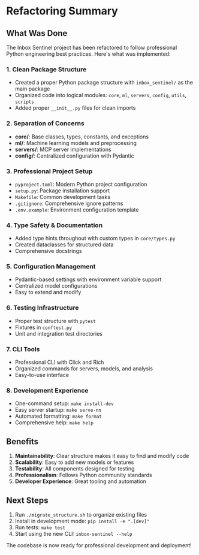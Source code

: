 # Refactoring Summary

## What Was Done

The Inbox Sentinel project has been refactored to follow professional Python engineering best practices. Here's what was implemented:

### 1. **Clean Package Structure**
- Created a proper Python package structure with `inbox_sentinel/` as the main package
- Organized code into logical modules: `core`, `ml`, `servers`, `config`, `utils`, `scripts`
- Added proper `__init__.py` files for clean imports

### 2. **Separation of Concerns**
- **core/**: Base classes, types, constants, and exceptions
- **ml/**: Machine learning models and preprocessing
- **servers/**: MCP server implementations
- **config/**: Centralized configuration with Pydantic

### 3. **Professional Project Setup**
- `pyproject.toml`: Modern Python project configuration
- `setup.py`: Package installation support
- `Makefile`: Common development tasks
- `.gitignore`: Comprehensive ignore patterns
- `.env.example`: Environment configuration template

### 4. **Type Safety & Documentation**
- Added type hints throughout with custom types in `core/types.py`
- Created dataclasses for structured data
- Comprehensive docstrings

### 5. **Configuration Management**
- Pydantic-based settings with environment variable support
- Centralized model configurations
- Easy to extend and modify

### 6. **Testing Infrastructure**
- Proper test structure with `pytest`
- Fixtures in `conftest.py`
- Unit and integration test directories

### 7. **CLI Tools**
- Professional CLI with Click and Rich
- Organized commands for servers, models, and analysis
- Easy-to-use interface

### 8. **Development Experience**
- One-command setup: `make install-dev`
- Easy server startup: `make serve-nn`
- Automated formatting: `make format`
- Comprehensive help: `make help`

## Benefits

1. **Maintainability**: Clear structure makes it easy to find and modify code
2. **Scalability**: Easy to add new models or features
3. **Testability**: All components designed for testing
4. **Professionalism**: Follows Python community standards
5. **Developer Experience**: Great tooling and automation

## Next Steps

1. Run `./migrate_structure.sh` to organize existing files
2. Install in development mode: `pip install -e ".[dev]"`
3. Run tests: `make test`
4. Start using the new CLI: `inbox-sentinel --help`

The codebase is now ready for professional development and deployment!